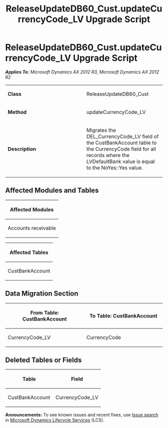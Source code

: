 ﻿---
title: ReleaseUpdateDB60_Cust.updateCurrencyCode_LV Upgrade Script
TOCTitle: ReleaseUpdateDB60_Cust.updateCurrencyCode_LV Upgrade Script
ms:assetid: 3e088d26-1940-4b50-cceb-9fefdf9c355c
ms:mtpsurl: https://msdn.microsoft.com/en-us/library/JJ718753(v=AX.60)
ms:contentKeyID: 49707794
ms.date: 05/18/2015
mtps_version: v=AX.60
---

# ReleaseUpdateDB60\_Cust.updateCurrencyCode\_LV Upgrade Script 


_**Applies To:** Microsoft Dynamics AX 2012 R3, Microsoft Dynamics AX 2012 R2_

<table>
<colgroup>
<col style="width: 50%" />
<col style="width: 50%" />
</colgroup>
<tbody>
<tr class="odd">
<td><p><strong>Class</strong></p></td>
<td><p>ReleaseUpdateDB60_Cust</p></td>
</tr>
<tr class="even">
<td><p><strong>Method</strong></p></td>
<td><p>updateCurrencyCode_LV</p></td>
</tr>
<tr class="odd">
<td><p><strong>Description</strong></p></td>
<td><p>Migrates the DEL_CurrencyCode_LV field of the CustBankAccount table to the CurrencyCode field for all records where the LVDefaultBank value is equal to the NoYes::Yes value.</p></td>
</tr>
</tbody>
</table>


## Affected Modules and Tables

<table>
<colgroup>
<col style="width: 100%" />
</colgroup>
<thead>
<tr class="header">
<th><p>Affected Modules</p></th>
</tr>
</thead>
<tbody>
<tr class="odd">
<td><p>Accounts receivable</p></td>
</tr>
</tbody>
</table>


<table>
<colgroup>
<col style="width: 100%" />
</colgroup>
<thead>
<tr class="header">
<th><p>Affected Tables</p></th>
</tr>
</thead>
<tbody>
<tr class="odd">
<td><p>CustBankAccount</p></td>
</tr>
</tbody>
</table>


## Data Migration Section

<table>
<colgroup>
<col style="width: 50%" />
<col style="width: 50%" />
</colgroup>
<thead>
<tr class="header">
<th><p>From Table: CustBankAccount</p></th>
<th><p>To Table: CustBankAccount</p></th>
</tr>
</thead>
<tbody>
<tr class="odd">
<td><p>CurrencyCode_LV</p></td>
<td><p>CurrencyCode</p></td>
</tr>
</tbody>
</table>


## Deleted Tables or Fields

<table>
<colgroup>
<col style="width: 50%" />
<col style="width: 50%" />
</colgroup>
<thead>
<tr class="header">
<th><p>Table</p></th>
<th><p>Field</p></th>
</tr>
</thead>
<tbody>
<tr class="odd">
<td><p>CustBankAccount</p></td>
<td><p>CurrencyCode_LV</p></td>
</tr>
</tbody>
</table>

  
**Announcements:** To see known issues and recent fixes, use [Issue search](http://go.microsoft.com/fwlink/?linkid=389258) in [Microsoft Dynamics Lifecycle Services](http://go.microsoft.com/fwlink/?linkid=306505) (LCS).

